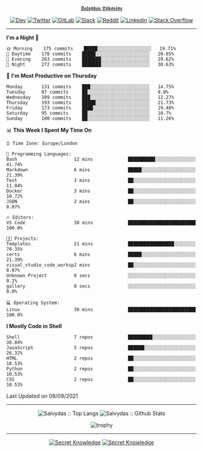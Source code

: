 <div align="center">
  
[𝕾𝖆𝖑𝖛𝖞𝖉𝖆𝖘 𝕷𝖚𝖐𝖔𝖘𝖎𝖚𝖘](https://git.io/JJwwg)
  
[![Dev](https://img.shields.io/badge/-DEV-222222?style=flat-square&logo=dev.to&logoColor=white&link=https://dev.to/sso/)](https://dev.to/sso/)
[![Twitter](https://img.shields.io/badge/-Twitter-222222?style=flat-square&logo=twitter&logoColor=white&link=https://twitter.com/digital_wizz/)](https://twitter.com/digital_wizz/)
[![GitLab](https://img.shields.io/badge/-GitLab-222222?style=flat-square&logo=GitLab&logoColor=white&link=https://gitlab.com/ss-o/)](https://gitlab.com/ss-o/)
[![Slack](https://img.shields.io/badge/-Slack-222222?style=flat-square&logo=Slack&logoColor=white&link=https://digital-teams.slack.com/)](https://digital-teams.slack.com/)
[![Reddit](https://img.shields.io/badge/-Reddit-222222?style=flat-square&logo=Reddit&logoColor=white&link=https://https://www.reddit.com/user/ss-o/)](https://www.reddit.com/user/ss-o/)
[![Linkedin](https://img.shields.io/badge/-LinkedIn-222222?style=flat-square&logo=Linkedin&logoColor=white&link=https://www.linkedin.com/in/digital-clouds/)](https://www.linkedin.com/in/digital-clouds/)
[![Stack Overflow](https://img.shields.io/badge/-Stack%20Overflow-222222?style=flat-square&logo=stack-overflow&logoColor=white&link=https://stackoverflow.com/users/13893752/salvydas-lukosius)](https://stackoverflow.com/users/13893752/salvydas-lukosius)
  
</div>

---

<!--START_SECTION:waka-->
**I'm a Night 🦉** 

```text
🌞 Morning    175 commits    █████░░░░░░░░░░░░░░░░░░░░   19.71% 
🌆 Daytime    178 commits    █████░░░░░░░░░░░░░░░░░░░░   20.05% 
🌃 Evening    263 commits    ███████░░░░░░░░░░░░░░░░░░   29.62% 
🌙 Night      272 commits    ███████░░░░░░░░░░░░░░░░░░   30.63%

```
📅 **I'm Most Productive on Thursday** 

```text
Monday       131 commits    ███░░░░░░░░░░░░░░░░░░░░░░   14.75% 
Tuesday      87 commits     ██░░░░░░░░░░░░░░░░░░░░░░░   9.8% 
Wednesday    109 commits    ███░░░░░░░░░░░░░░░░░░░░░░   12.27% 
Thursday     193 commits    █████░░░░░░░░░░░░░░░░░░░░   21.73% 
Friday       173 commits    ████░░░░░░░░░░░░░░░░░░░░░   19.48% 
Saturday     95 commits     ██░░░░░░░░░░░░░░░░░░░░░░░   10.7% 
Sunday       100 commits    ██░░░░░░░░░░░░░░░░░░░░░░░   11.26%

```


📊 **This Week I Spent My Time On** 

```text
⌚︎ Time Zone: Europe/London

💬 Programming Languages: 
Bash                     12 mins             ██████████░░░░░░░░░░░░░░░   41.74% 
Markdown                 6 mins              █████░░░░░░░░░░░░░░░░░░░░   21.39% 
Text                     3 mins              ██░░░░░░░░░░░░░░░░░░░░░░░   11.04% 
Docker                   3 mins              ██░░░░░░░░░░░░░░░░░░░░░░░   10.72% 
JSON                     2 mins              ██░░░░░░░░░░░░░░░░░░░░░░░   8.07%

🔥 Editors: 
VS Code                  30 mins             █████████████████████████   100.0%

🐱‍💻 Projects: 
Templates                21 mins             █████████████████░░░░░░░░   70.35% 
certs                    6 mins              █████░░░░░░░░░░░░░░░░░░░░   21.39% 
visual_studio_code_worksp2 mins              ██░░░░░░░░░░░░░░░░░░░░░░░   8.07% 
Unknown Project          0 secs              ░░░░░░░░░░░░░░░░░░░░░░░░░   0.2% 
gallery                  0 secs              ░░░░░░░░░░░░░░░░░░░░░░░░░   0.0%

💻 Operating System: 
Linux                    30 mins             █████████████████████████   100.0%

```

**I Mostly Code in Shell** 

```text
Shell                    7 repos             █████████░░░░░░░░░░░░░░░░   36.84% 
JavaScript               5 repos             ██████░░░░░░░░░░░░░░░░░░░   26.32% 
HTML                     2 repos             ██░░░░░░░░░░░░░░░░░░░░░░░   10.53% 
Python                   2 repos             ██░░░░░░░░░░░░░░░░░░░░░░░   10.53% 
CSS                      2 repos             ██░░░░░░░░░░░░░░░░░░░░░░░   10.53%

```



 Last Updated on 08/09/2021
<!--END_SECTION:waka-->

---

<div align=center>

![Salvydas :: Top Langs](https://github-readme-stats.vercel.app/api/top-langs/?username=ss-o&langs_count=8&card_width=300&theme=blue-green&layout=compact)
![Salvydas :: Github Stats](https://github-readme-stats.vercel.app/api?username=ss-o&theme=blue-green&layout=compact&no-frame=true)
 
![trophy](https://github-profile-trophy.vercel.app/?username=ss-o&theme=darkhub&rank=SSS,SS,S,AAA,AA,A,B,C&no-frame=true)

---

[![Secret Knowledge](https://github-readme-stats.vercel.app/api/pin/?username=github&repo=government.github.com&card_width=150&theme=blue-green&layout=compact)](https://github.com/github/government.github.com)
[![Secret Knowledge](https://github-readme-stats.vercel.app/api/pin/?username=ss-o&repo=the-book-of-secret-knowledge&card_width=150&theme=blue-green&layout=compact)](https://github.com/ss-o/the-book-of-secret-knowledge)

</div>
